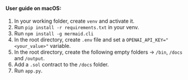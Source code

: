 #### User guide on macOS:
1. In your working folder, create `venv` and activate it.
2. Run `pip install -r requirements.txt` in your venv.
3. Run `npm install -g mermaid.cli`
4. In the root directory, create `.env` file and set a `OPENAI_API_KEY="<your_value>"` variable.
5. In the root directory, create the following empty folders -> `/bin`, `/docs` and `/output`.
6. Add a `.sol` contract to the `/docs` folder.
7. Run `app.py`.
